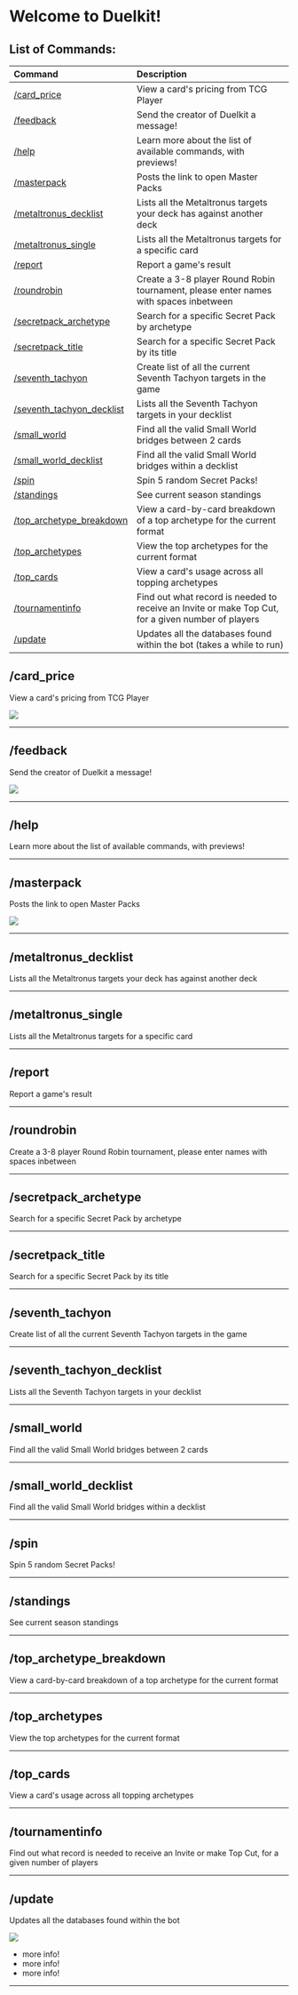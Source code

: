 # Welcome to Duelkit!

## List of Commands:

| Command | Description |
|:------|:------|
| [/card_price](#card_price) | View a card's pricing from TCG Player |
| [/feedback](#feedback) | Send the creator of Duelkit a message! |
| [/help](#help) | Learn more about the list of available commands, with previews! |
| [/masterpack](#masterpack) | Posts the link to open Master Packs |
| [/metaltronus_decklist](#metaltronus_decklist) | Lists all the Metaltronus targets your deck has against another deck |
| [/metaltronus_single](#metaltronus_single) | Lists all the Metaltronus targets for a specific card |
| [/report](#report) | Report a game's result |
| [/roundrobin](#roundrobin) | Create a 3-8 player Round Robin tournament, please enter names with spaces inbetween |
| [/secretpack_archetype](#secretpack_archetype) | Search for a specific Secret Pack by archetype |
| [/secretpack_title](#secretpack_title) | Search for a specific Secret Pack by its title |
| [/seventh_tachyon](#seventh_tachyon) | Create list of all the current Seventh Tachyon targets in the game |
| [/seventh_tachyon_decklist](#seventh_tachyon_decklist) | Lists all the Seventh Tachyon targets in your decklist |
| [/small_world](#small_world) | Find all the valid Small World bridges between 2 cards |
| [/small_world_decklist](#small_world_decklist) | Find all the valid Small World bridges within a decklist |
| [/spin](#spin) | Spin 5 random Secret Packs! |
| [/standings](#standings) | See current season standings |
| [/top_archetype_breakdown](#top_archetype_breakdown) | View a card-by-card breakdown of a top archetype for the current format |
| [/top_archetypes](#top_archetypes) | View the top archetypes for the current format |
| [/top_cards](#top_cards) | View a card's usage across all topping archetypes |
| [/tournamentinfo](#tournamentinfo) | Find out what record is needed to receive an Invite or make Top Cut, for a given number of players |
| [/update](#update) | Updates all the databases found within the bot (takes a while to run) |

## /card_price
View a card's pricing from TCG Player

<img src="./global/images/help_gifs/duelkit-card_price.gif"/>

---

## /feedback
Send the creator of Duelkit a message!

<img src="./global/images/help_gifs/duelkit-feedback.gif"/>

---

## /help
Learn more about the list of available commands, with previews!

---

## /masterpack
Posts the link to open Master Packs

<img src="./global/images/help_gifs/duelkit-masterpack.gif">

---

## /metaltronus_decklist
Lists all the Metaltronus targets your deck has against another deck

---

## /metaltronus_single
Lists all the Metaltronus targets for a specific card

---

## /report
Report a game's result

---

## /roundrobin
Create a 3-8 player Round Robin tournament, please enter names with spaces inbetween

---

## /secretpack_archetype
Search for a specific Secret Pack by archetype

---

## /secretpack_title
Search for a specific Secret Pack by its title

---

## /seventh_tachyon
Create list of all the current Seventh Tachyon targets in the game

---

## /seventh_tachyon_decklist
Lists all the Seventh Tachyon targets in your decklist

---

## /small_world
Find all the valid Small World bridges between 2 cards

---

## /small_world_decklist
Find all the valid Small World bridges within a decklist

---

## /spin
Spin 5 random Secret Packs!

---

## /standings
See current season standings

---

## /top_archetype_breakdown
View a card-by-card breakdown of a top archetype for the current format

---

## /top_archetypes
View the top archetypes for the current format

---

## /top_cards
View a card's usage across all topping archetypes

---

## /tournamentinfo
Find out what record is needed to receive an Invite or make Top Cut, for a given number of players

---

## /update
Updates all the databases found within the bot

<img src="./global/images/help_gifs/duelkit-update.gif"/>

- more info!
- more info!
- more info!

---
